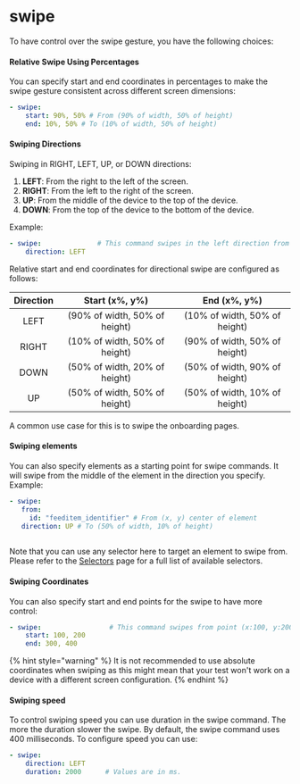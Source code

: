 # swipe

To have control over the swipe gesture, you have the following choices:

#### **Relative Swipe Using Percentages**

You can specify start and end coordinates in percentages to make the swipe gesture consistent across different screen dimensions:

```yaml
- swipe:  
    start: 90%, 50% # From (90% of width, 50% of height)
    end: 10%, 50% # To (10% of width, 50% of height)
```

#### **Swiping Directions**&#x20;

Swiping in RIGHT, LEFT, UP, or DOWN directions:

1. **LEFT**: From the right to the left of the screen.
2. **RIGHT**: From the left to the right of the screen.
3. **UP**: From the middle of the device to the top of the device.
4. **DOWN**: From the top of the device to the bottom of the device.

Example:

```yaml
- swipe:              # This command swipes in the left direction from the middle of the device. 
    direction: LEFT
```

Relative start and end coordinates for directional swipe are configured as follows:

| Direction |         Start (x%, y%)        |          End (x%, y%)         |
| :-------: | :---------------------------: | :---------------------------: |
|    LEFT   | (90% of width, 50% of height) | (10% of width, 50% of height) |
|   RIGHT   | (10% of width, 50% of height) | (90% of width, 50% of height) |
|   DOWN    | (50% of width, 20% of height) | (50% of width, 90% of height) |
|     UP    | (50% of width, 50% of height) | (50% of width, 10% of height) |

A common use case for this is to swipe the onboarding pages.

#### **Swiping elements**

You can also specify elements as a starting point for swipe commands. It will swipe from the middle of the element in the direction you specify. Example:

```yaml
- swipe:
   from: 
     id: "feeditem_identifier" # From (x, y) center of element
   direction: UP # To (50% of width, 10% of height)
    
```

Note that you can use any selector here to target an element to swipe from. Please refer to the [Selectors](../selectors.md) page for a full list of available selectors.

#### **Swiping Coordinates**

You can also specify start and end points for the swipe to have more control:

```yaml
- swipe:                 # This command swipes from point (x:100, y:200) to point (x: 300, y:400). Units are in pixels
    start: 100, 200
    end: 300, 400
```

{% hint style="warning" %}
It is not recommended to use absolute coordinates when swiping as this might mean that your test won't work on a device with a different screen configuration.
{% endhint %}

#### Swiping speed

To control swiping speed you can use duration in the swipe command. The more the duration slower the swipe. By default, the swipe command uses 400 milliseconds. To configure speed you can use:

```yaml
- swipe:
    direction: LEFT
    duration: 2000      # Values are in ms.
```


